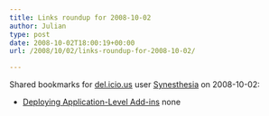 ```yaml
---
title: Links roundup for 2008-10-02
author: Julian
type: post
date: 2008-10-02T18:00:19+00:00
url: /2008/10/02/links-roundup-for-2008-10-02/

---
```

Shared bookmarks for [del.icio.us][1] user [Synesthesia][2] on 2008-10-02:

  * [Deploying Application-Level Add-ins][3] 
    none</li> </ul>

 [1]: http://del.icio.us/
 [2]: http://del.icio.us/synesthesia
 [3]: http://msdn.microsoft.com/en-us/library/ms269007(VS.80).aspx